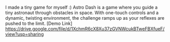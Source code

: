 I made a tiny game for myself :)
Astro Dash is a game where you guide a tiny astronaut through obstacles in space. With one-touch controls and a dynamic, twisting environment, the challenge ramps up as your reflexes are pushed to the limit. 
[Demo Link] https://drive.google.com/file/d/1XchmR6cX8Xu37zGVNWcukBTweFBXfueF/view?usp=sharing
